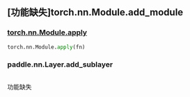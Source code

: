 ## [功能缺失]torch.nn.Module.add_module

### [torch.nn.Module.apply](https://pytorch.org/docs/stable/generated/torch.nn.Module.html?highlight=torch+nn+module+apply#torch.nn.Module.apply)

```python
torch.nn.Module.apply(fn)
```

### paddle.nn.Layer.add_sublayer

```python

```

功能缺失

